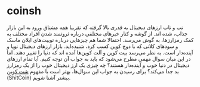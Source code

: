 # coinsh

تب و تاب ارزهای دیجیتال به قدری بالا گرفته که تقریبا همه مشتاق ورود به این بازار جذاب، شده اند. از گوشه و کنار خبرهای مختلفی درباره ثروتمند شدن افراد مختلف به کمک رمزارزها، به گوش می‌رسد. احتمالا شما هم چیزهایی درباره توییت‌های ایلان ماسک و سودهای کلانی که با دوج کوین کسب کرد، شنیده‌اید. بازار ارزهای دیجیتال نوپا و آینده‌دار است. به نظر می‌رسد بیت کوین و آلت کوین‌ها آمده اند که دنیا را تغییر دهند. اما در این میان سوال مهمی مطرح می‌شود که باید به جواب آن توجه کنیم. آیا تمام ارزهای دیجیتال در دنیا خوب و آینده‌دار هستند؟ چه چیزی یک ارز دیجیتال خوب را از یک رمزارز بد جدا می‌کند؟ برای رسیدن به جواب این سوال‌ها، بهتر است با مفهوم <a href="https://arzdigital.academy/what-is-a-shitcoin/">شت کوین</a> (ShitCoin) بیشتر آشنا شویم.
